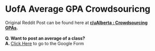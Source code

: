 # UofA Average GPA Crowdsouricng

Original Reddit Post can be found here at <strong>[r/uAlberta : Crowdsourcing GPAs](https://www.reddit.com/r/uAlberta/comments/clcr32/crowdsourcing_gpas_view_and_submit_course_averages/).</strong> <br> <br>
<strong> Q. Want to post an average of a class? </strong> <br>
<strong> A. </strong> [Click Here](https://docs.google.com/forms/d/e/1FAIpQLSdi3Xek0IrlaqiIWhkzi6n5V03FLccNJLtBc2JxIDuuxY5TvA/viewform) to go to the Google Form

